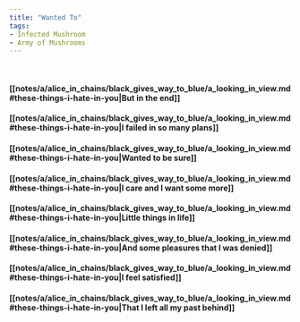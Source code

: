 ```yaml
---
title: "Wanted To"
tags:
- Infected Mushroom
- Army of Mushrooms
---
```

&nbsp;
#### [[notes/a/alice_in_chains/black_gives_way_to_blue/a_looking_in_view.md#these-things-i-hate-in-you|But in the end]]
#### [[notes/a/alice_in_chains/black_gives_way_to_blue/a_looking_in_view.md#these-things-i-hate-in-you|I failed in so many plans]]
#### [[notes/a/alice_in_chains/black_gives_way_to_blue/a_looking_in_view.md#these-things-i-hate-in-you|Wanted to be sure]]
#### [[notes/a/alice_in_chains/black_gives_way_to_blue/a_looking_in_view.md#these-things-i-hate-in-you|I care and I want some more]]
#### [[notes/a/alice_in_chains/black_gives_way_to_blue/a_looking_in_view.md#these-things-i-hate-in-you|Little things in life]]
#### [[notes/a/alice_in_chains/black_gives_way_to_blue/a_looking_in_view.md#these-things-i-hate-in-you|And some pleasures that I was denied]]
#### [[notes/a/alice_in_chains/black_gives_way_to_blue/a_looking_in_view.md#these-things-i-hate-in-you|I feel satisfied]]
#### [[notes/a/alice_in_chains/black_gives_way_to_blue/a_looking_in_view.md#these-things-i-hate-in-you|That I left all my past behind]]
